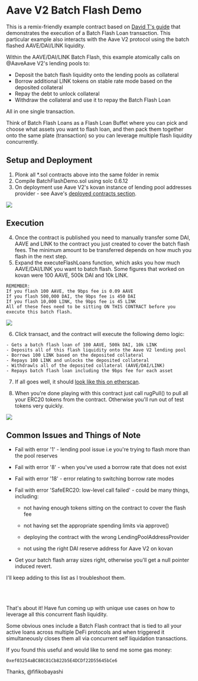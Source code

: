 # Aave V2 Batch Flash Demo

This is a remix-friendly example contract based on [David T's guide](https://docs.aave.com/v2/-MJXUluJ2u1DiL-VU6MM/guides/flash-loans) that demonstrates the execution of a Batch Flash Loan transaction. This particular example also interacts with the Aave V2 protocol using the batch flashed AAVE/DAI/LINK liquidity. 

Within the AAVE/DAI/LINK Batch Flash, this example atomically calls on @AaveAave V2's lending pools to:
- Deposit the batch flash liquidity onto the lending pools as collateral
- Borrow additional LINK tokens on stable rate mode based on the deposited collateral
- Repay the debt to unlock collateral
- Withdraw the collateral and use it to repay the Batch Flash Loan

All in one single transaction.

Think of Batch Flash Loans as a Flash Loan Buffet where you can pick and choose what assets you want to flash loan, and then pack them together onto the same plate (transaction) so you can leverage multiple flash liquidity concurrently.

## Setup and Deployment
1. Plonk all *.sol contracts above into the same folder in remix
2. Compile BatchFlashDemo.sol using solc 0.6.12
3. On deployment use Aave V2's kovan instance of lending pool addresses provider - see Aave's [deployed contracts section](https://docs.aave.com/v2/-MJXUluJ2u1DiL-VU6MM/deployed-contracts).

![](https://github.com/fifikobayashi/AaveV2-BatchFlashDemo/blob/main/img/1.%20Deploy.PNG)

## Execution
4. Once the contract is published you need to manually transfer some DAI, AAVE and LINK to the contract you just created to cover the batch flash fees. The minimum amount to be transferred depends on how much you flash in the next step.
5. Expand the executeFlashLoans function, which asks you how much AAVE/DAI/LINK you want to batch flash. Some figures that worked on kovan were 100 AAVE, 500k DAI and 10k LINK.
```
REMEMBER:
If you flash 100 AAVE, the 9bps fee is 0.09 AAVE
If you flash 500,000 DAI, the 9bps fee is 450 DAI
If you flash 10,000 LINK, the 9bps fee is 45 LINK
All of these fees need to be sitting ON THIS CONTRACT before you execute this batch flash.
```
![](https://github.com/fifikobayashi/AaveV2-BatchFlashDemo/blob/main/img/2.%20%20Execute.PNG)

6. Click transact, and the contract will execute the following demo logic:
```
- Gets a batch flash loan of 100 AAVE, 500k DAI, 10k LINK
- Deposits all of this flash liquidity onto the Aave V2 lending pool
- Borrows 100 LINK based on the deposited collateral
- Repays 100 LINK and unlocks the deposited collateral
- Withdrawls all of the deposited collateral (AAVE/DAI/LINK)
- Repays batch flash loan including the 9bps fee for each asset
```

7. If all goes well, it should [look like this on etherscan](https://kovan.etherscan.io/tx/0x395c7dfc7c3fd9eadf0f13f698880cecc98d9de5e9de1124d279474671d45ce0).

8. When you're done playing with this contract just call rugPull() to pull all your ERC20 tokens from the contract. Otherwise you'll run out of test tokens very quickly.

![](https://github.com/fifikobayashi/AaveV2-BatchFlashDemo/blob/main/img/3.%20rugpull.PNG)

## Common Issues and Things of Note

- Fail with error '1' - lending pool issue i.e you're trying to flash more than the pool reserves
- Fail with error '8' - when you've used a borrow rate that does not exist
- Fail with error '18' - error relating to switching borrow rate modes
- Fail with error 'SafeERC20: low-level call failed' - could be many things, including:
    
    * not having enough tokens sitting on the contract to cover the flash fee
    
    * not having set the appropriate spending limits via approve()
    
    * deploying the contract with the wrong LendingPoolAddressProvider
    
    * not using the right DAI reserve address for Aave V2 on kovan
 
 - Get your batch flash array sizes right, otherwise you'll get a null pointer induced revert.

I'll keep adding to this list as I troubleshoot them.
<br /><br /><br /><br />

That's about it! Have fun coming up with unique use cases on how to leverage all this concurrent flash liquidity. 

Some obvious ones include a Batch Flash contract that is tied to all your active loans across multiple DeFi protocols and when triggered it simultaneously closes them all via concurrent self liquidation transactions.
 
If you found this useful and would like to send me some gas money: 
```
0xef03254aBC88C81Cb822b5E4DCDf22D55645bCe6
```



Thanks,
@fifikobayashi
